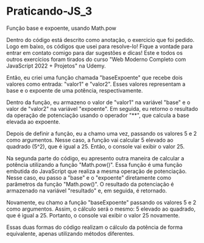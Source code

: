 # Praticando-JS_3
Função base e expoente, usando Math.pow

Dentro do código está descrito como anotação, o exercicio que foi pedido. Logo em baixo,
os códigos que usei para resolve-lo! Fique a vontade para entrar em contato comigo para
dar sugestões e dicas!
Este e todos os outros exercícios foram tirados do curso "Web Moderno Completo com
JavaScript 2022 + Projetos" na Udemy.

Então, eu criei uma função chamada "baseExpoente" que recebe dois valores como entrada: "valor1" e "valor2". Esses valores representam a base e o expoente de uma potência, respectivamente.

Dentro da função, eu armazeno o valor de "valor1" na variável "base" e o valor de "valor2" na variável "expoente". Em seguida, eu retorno o resultado da operação de potenciação usando o operador "**", que calcula a base elevada ao expoente.

Depois de definir a função, eu a chamo uma vez, passando os valores 5 e 2 como argumentos. Nesse caso, a função vai calcular 5 elevado ao quadrado (5^2), que é igual a 25. Então, o console vai exibir o valor 25.

Na segunda parte do código, eu apresento outra maneira de calcular a potência utilizando a função "Math.pow()". Essa função é uma função embutida do JavaScript que realiza a mesma operação de potenciação. Nesse caso, eu passo a "base" e o "expoente" diretamente como parâmetros da função "Math.pow()". O resultado da potenciação é armazenado na variável "resultado" e, em seguida, é retornado.

Novamente, eu chamo a função "baseExpoente" passando os valores 5 e 2 como argumentos. Assim, o cálculo será o mesmo: 5 elevado ao quadrado, que é igual a 25. Portanto, o console vai exibir o valor 25 novamente.

Essas duas formas do código realizam o cálculo da potência de forma equivalente, apenas utilizando métodos diferentes.
